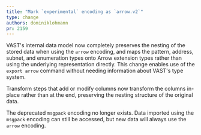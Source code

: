 ```yaml
---
title: "Mark `experimental` encoding as `arrow.v2`"
type: change
authors: dominiklohmann
pr: 2159
---
```


VAST's internal data model now completely preserves the nesting of the stored
data when using the `arrow` encoding, and maps the pattern, address,
subnet, and enumeration types onto Arrow extension types rather than using the
underlying representation directly. This change enables use of the `export
arrow` command without needing information about VAST's type system.

Transform steps that add or modify columns now transform the columns
in-place rather than at the end, preserving the nesting structure of the
original data.

The deprecated `msgpack` encoding no longer exists. Data imported using the
`msgpack` encoding can still be accessed, but new data will always use the
`arrow` encoding.
